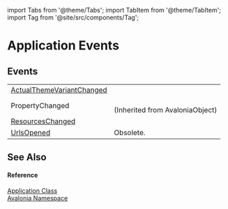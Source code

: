 import Tabs from '@theme/Tabs'; 
import TabItem from '@theme/TabItem'; 
import Tag from '@site/src/components/Tag'; 

# Application Events




## Events
<table>
<tr>
<td><a href="E_Avalonia_Application_ActualThemeVariantChanged">ActualThemeVariantChanged</a></td>
<td> </td>
</tr>
<tr>
<td>PropertyChanged</td>
<td><br />(Inherited from AvaloniaObject)</td>
</tr>
<tr>
<td><a href="E_Avalonia_Application_ResourcesChanged">ResourcesChanged</a></td>
<td> </td>
</tr>
<tr>
<td><a href="E_Avalonia_Application_UrlsOpened">UrlsOpened</a></td>
<td><Tag>Obsolete.</Tag></td>
</tr>
</table>

## See Also


#### Reference
<a href="T_Avalonia_Application">Application Class</a>  
<a href="N_Avalonia">Avalonia Namespace</a>  
